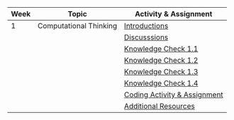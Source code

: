  | Week | Topic                  | Activity & Assignment |
|------|------------------------|-----------------------|
| 1    | Computational Thinking | [Introductions](./Introduction.pdf)         |
|      |                        | [Discusssions](https://classroom.google.com/c/NjE1MzM0ODAxMDIz/a/NjE1MzM0OTgwMTYw/details)          |
|      |                        | [Knowledge Check 1.1](https://docs.google.com/forms/d/e/1FAIpQLScjGXd0o0BWaRu7wL4gX5FCZS7FHekQJpiU8fmHbzIIsO2u9g/viewform)  |
|      |                        | [Knowledge Check 1.2](https://docs.google.com/forms/d/e/1FAIpQLSf24mY0II4zC6PwlVbqHEfqdzP1anLLRrjA4codsXz6xyA3vQ/viewform)  |
|      |                        | [Knowledge Check 1.3](https://docs.google.com/forms/d/e/1FAIpQLSc-o02ZIUFR7f3jDGLh3K1P4nr1oqoftOhq0SYVKFdD-Wx4-g/viewform)  |
|      |                        | [Knowledge Check 1.4](https://docs.google.com/forms/d/e/1FAIpQLSeaCxeBMx1ThEeciV1fasrzutUt4ZfuQWRfkgDuTJcQRjlUBA/viewform)  |
|      |                        | [Coding Activity & Assignment](https://classroom.github.com/a/L1g8nYwS)       |
|      |                        | [Additional Resources](./Additional%20Resources.pdf)  |
